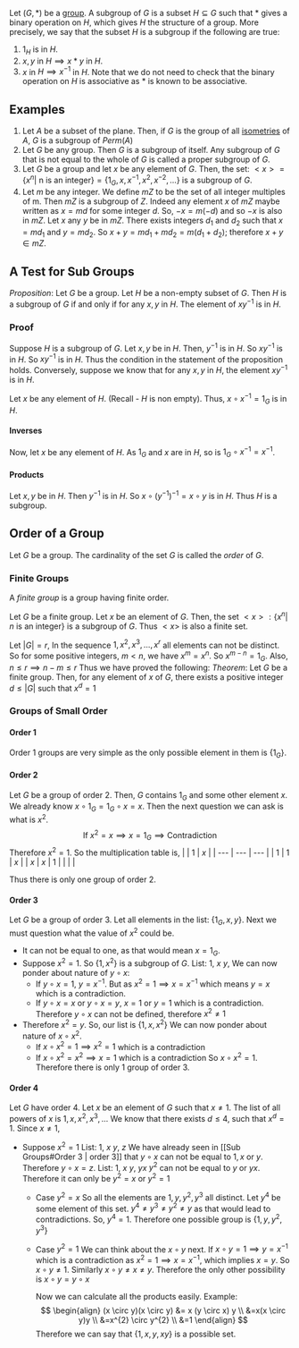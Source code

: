 Let $(G,*)$ be a [group](Groups). A subgroup of $G$ is a subset $H \subseteq G$ such that $*$ gives a binary operation on $H$, which gives $H$ the structure of a group.
More precisely, we say that the subset $H$ is a subgroup if the following are true:
1. $1_{H}$ is in $H$. 
2. $x,y$ in $H \implies x*y$ in $H$.
3. $x$ in $H \implies x ^{-1}$ in $H$. 
Note that we do not need to check that the binary operation on $H$ is associative as $*$ is known to be associative.

## Examples

1. Let $A$ be a subset of the plane. Then, if $G$ is the group of all [isometries](Isometries.md) of $A$, $G$ is a subgroup of $Perm(A)$
2. Let $G$ be any group. Then $G$ is a subgroup of itself. Any subgroup of $G$ that is not equal to the whole of $G$ is called a proper subgroup of $G$.
3. Let $G$ be a group and let $x$ be any element of $G$. Then, the set:
	$<x> = \{ x^{n} | \text{ n is an integer} \} = \{ 1_{G},x,x ^{-1},x^{2},x^{-2},\dots \}$
	is a subgroup of $G$.
4. Let $m$ be any integer. We define $mZ$ to be the set of all integer multiples of m. Then $mZ$ is a subgroup of $Z$. Indeed any element $x$ of $mZ$ maybe written as $x=md$ for some integer $d$. So, $-x=m(-d)$ and so $-x$ is also in $mZ$. Let $x$ any $y$ be in $mZ$. There exists integers $d_{1} \text{ and } d_{2}$ such that $x=md_{1}$ and $y=md_{2}$. So $x+y =md_{1}+md_{2} =m(d_{1}+d_{2})$; therefore $x+y \in mZ$.

## A Test for Sub Groups

$Proposition:$ Let $G$ be a group. Let $H$ be a non-empty subset of $G$. Then $H$ is a subgroup of $G$ if and only if for any $x,y$ in $H$. The element of $xy^{-1}$ is in $H$.

### Proof

Suppose $H$ is a subgroup of $G$. Let $x,y$ be in $H$. Then, $y^{-1}$ is in $H$. So $xy^{-1}$ is in $H$. So $xy^{-1}$ is in $H$. Thus the condition in the statement of the proposition holds. Conversely, suppose we know that for any $x,y$ in $H$, the element $xy^{-1}$ is in $H$.

Let $x$ be any element of $H$. (Recall - $H$ is non empty). Thus, $x \circ x ^{-1}=1_{G}$ is in $H$.

#### Inverses
Now, let $x$ be any element of $H$. As $1_{G}$ and $x$ are in $H$, so is $1_{G} \circ x ^{-1} = x ^{-1}$.

#### Products
Let $x,y$ be in $H$. Then $y ^{-1}$ is in $H$. So $x \circ (y ^{-1}) ^{-1} = x \circ y$ is in $H$. Thus $H$ is a subgroup.

## Order of a Group

Let $G$ be a group. The cardinality of the set $G$ is called the *order* of $G$.

### Finite Groups

A *finite group* is a group having finite order.

Let $G$ be a finite group. Let $x$ be an element of $G$. Then, the set $<x>:\{ x^{n} |\text{ }n \text{ is an integer} \}$ is a subgroup of $G$.
Thus $<x>$ is also a finite set.

Let $|G| = r$,
In the sequence $1,x^{2},x^{3},\dots,x^{r}$ all elements can not be distinct. So for some positive integers, $m<n$, we have $x^{m}=x^{n}$. So $x^{m-n}=1_{G}$. Also,
$n\leq r \implies n-m\leq r$
Thus we have proved the following:
$Theorem:$ Let $G$ be a finite group. Then, for any element of $x$ of $G$, there exists a positive integer $d \leq |G|$ such that $x^{d}=1$

### Groups of Small Order

#### Order 1
Order 1 groups are very simple as the only possible element in them is $\{ 1_{G} \}$. 

#### Order 2
Let $G$ be a group of order 2. Then, $G$ contains $1_{G}$ and some other element $x$. We already know $x \circ 1_{G}=1_{G} \circ x =x$. 
Then the next question we can ask is what is $x^{2}$.
$$
\text{If } x^{2}=x \implies x=1_{G} \implies \text{Contradiction}
$$
Therefore $x^{2}=1$.
So the multiplication table is,
|     | 1   | $x$   |
| --- | --- | --- |
| 1   | 1   | $x$   |
| $x$   | $x$   | 1   |    |     |     |

Thus there is only one group of order 2.

#### Order 3
Let $G$ be a group of order 3. Let all elements in the list: $\{ 1_{G},x,y \}$.
Next we must question what the value of $x^{2}$ could be.
- It can not be equal to one, as that would mean $x=1_{G}$.
- Suppose $x^{2}=1$. So $\{ 1,x^{2} \}$ is a subgroup of $G$.
	List: 1, $x$
	    $y$,
	We can now ponder about nature of $y \circ x$:
	- If $y \circ x =1$, $y=x ^{-1}$. But as $x^{2}=1 \implies x= x ^{-1}$ which means $y=x$ which is a contradiction.
	- If $y \circ x=x$ or $y \circ x=y$, $x=1 \text{ or } y=1$ which is a contradiction.
	Therefore $y \circ x$ can not be defined, therefore $x^{2} \neq 1$
- Therefore $x^{2}=y$.
	So, our list is $\{ 1,x,x^{2} \}$
	We can now ponder about nature of $x \circ x^{2}$.
	- If $x \circ x^{2}=1 \implies x^{2}=1$ which is a contradiction
	- If $x \circ x^{2}=x^{2} \implies x=1$ which is a contradiction
	So $x \circ x^{2}=1$. Therefore there is only 1 group of order 3.

#### Order 4
Let $G$ have order 4. Let $x$ be an element of $G$ such that $x \neq 1$. The list of all powers of $x$ is $1,x,x^{2},x^{3},\dots$
We know that there exists $d\leq4$, such that $x^{d}=1$. 
Since $x \neq 1$,
- Suppose $x^{2}=1$
	List: 1, $x$
	    $y$, $z$
	We have already seen in [[Sub Groups#Order 3 | order 3]] that $y \circ x$ can not be equal to $1, x \text{ or } y$. Therefore $y \circ x = z$.
	List: 1, $x$
	    $y$, $yx$
	$y^{2}$ can not be equal to $y$ or $yx$. Therefore it can only be $y^{2}=x \text{ or } y^{2}=1$
	- Case $y^{2}=x$
		So all the elements are $1,y,y^{2},y^{3}$ all distinct.
		Let $y^{4}$ be some element of this set.
		$y^{4} \ne y^{3} \neq y^{2} \neq y$ as that would lead to contradictions. So, $y^{4}=1$.
		Therefore one possible group is $\{ 1,y,y^{2},y^{3} \}$
	- Case $y^{2}=1$
		We can think about the $x \circ y$ next.
		If $x \circ y=1\implies y=x ^{-1}$ which is a contradiction as $x ^{2}= 1 \implies x = x ^{-1}$, which implies $x=y$.
		So $x \circ y \neq 1$.
		Similarly $x \circ y \neq x \neq y$.
		Therefore the only other possibility is $x \circ y=y \circ x$

		Now we can calculate all the products easily.
		Example:			$$
			\begin{align}
(x \circ y)(x \circ y) &= x (y \circ x) y \\
&=x(x \circ y)y \\
&=x^{2} \circ y^{2} \\
&=1
\end{align}
		$$
		Therefore we can say that $\{ 1, x, y, xy \}$ is a possible set.
		